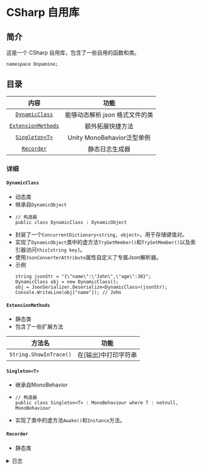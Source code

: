 # CSharp 自用库

## 简介

这是一个 CSharp 自用库，包含了一些自用的函数和类。
```Csharp
namespace Dopamine;
```

## 目录

|                    内容                    |              功能              |
| :----------------------------------------: | :----------------------------: |
|     [`DynamicClass`](####DynamicClass)     | 能够动态解析.json 格式文件的类 |
| [`ExtensionMethods`](####ExtensionMethods) |        额外拓展快捷方法        |
|     [`Singleton<T>`](####Singleton<T>)     |   Unity MonoBehavior泛型单例   |
|         [`Recorder`](####Recorder)         |         静态日志生成器         |

### 详细

#### `DynamicClass`
 - 动态类
 - 继承自`DynamicObject`
 - ```Csharp
   // 构造器
   public class DynamicClass : DynamicObject
   ```
 - 封装了一个`ConcurrentDictionary<string, object>`，用于存储键值对。
 - 实现了`DynamicObject`类中的虚方法`TryGetMember()`和`TrySetMember()`以及索引器访问`this[string key]`。
 - 使用`JsonConverterAttribute`属性自定义了专属Json解析器。
 - 示例
    ```Csharp
   string jsonStr = "{\"name\":\"John\",\"age\":30}";
   DynamicClass obj = new DynamicClass();
   obj = JsonSerializer.Deserialize<DynamicClass>(jsonStr);
   Console.WriteLine(obj["name"]); // John
   ```

#### `ExtensionMethods`
 - 静态类
 - 包含了一些扩展方法

|         方法名         |          功能          |
| :--------------------: | :--------------------: |
| `String.ShowInTrace()` | 在\[输出\]中打印字符串 |

#### `Singleton<T>`
 - 继承自MonoBehavior
 - ```Csharp
   // 构造器
   public class Singleton<T> : MonoBehaviour where T : notnull, MonoBehaviour
   ```
 - 实现了类中的虚方法`Awake()`和```Instance```方法。

#### `Recorder`
 - 静态类

<details>
<summary>
日志
</summary>

|   日期    |                   批注                    |
| :-------: | :---------------------------------------: |
| 2025.3.24 |        添加UnityEngine动态库，添加DeepSeekApi访问控制器         |
| 2025.3.21 |        杂项整合，以及一些方法更新         |
| 2025.3.13 |       更新杂项，新增数据帧快捷方法        |
| 2025.3.13 |           新增电表检定规程文档            |
| 2025.3.3  | 增加IEnumerable<byte>和校验以及异或和校验 |
| 2025.2.18 |               .mdb合并软件                |
| 2025.2.16 |                 代码整理                  |
| 2025.2.16 |            测试HTTP Client功能            |
| 2025.2.15 |      添加新测试项目，正则表达式测试       |
| 2025.2.15 |            整理代码，进度同步             |
| 2025.2.12 |                添加WebApp                 |
| 2025.2.9  |               添加幼圆字体                |
| 2025.2.8  |               更新自述文件                |
| 2025.2.8  |             格式修改以及整合              |
| 2025.2.8  |                第 2 次修改                |
| 2025.2.8  |                 初次修改                  |
| 2025.2.8  |                 初次上传                  |

 </details>
